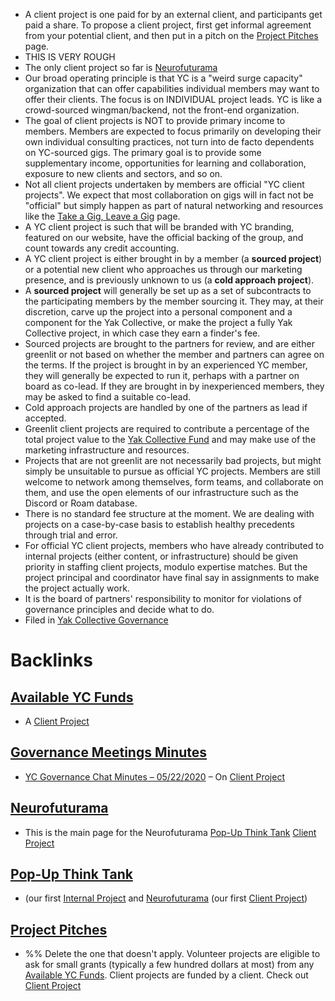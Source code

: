 - A client project is one paid for by an external client, and participants get paid a share. To propose a client project, first get informal agreement from your potential client, and then put in a pitch on the [Project Pitches](<Project Pitches.md>) page.
- THIS IS VERY ROUGH
- The only client project so far is [Neurofuturama](<Neurofuturama.md>)
- Our broad operating principle is that YC is a "weird surge capacity" organization that can offer capabilities individual members may want to offer their clients. The focus is on INDIVIDUAL project leads. YC is like a crowd-sourced wingman/backend, not the front-end organization.
- The goal of client projects is NOT to provide primary income to members. Members are expected to focus primarily on developing their own individual consulting practices, not turn into de facto dependents on YC-sourced gigs. The primary goal is to provide some supplementary income, opportunities for learning and collaboration, exposure to new clients and sectors, and so on.
- Not all client projects undertaken by members are official "YC client projects". We expect that most collaboration on gigs will in fact not be "official" but simply happen as part of natural networking and resources like the [Take a Gig, Leave a Gig](<Take a Gig, Leave a Gig.md>) page. 
- A YC client project is such that will be branded with YC branding, featured on our website, have the official backing of the group, and count towards any credit accounting.
- A YC client project is either brought in by a member (a **sourced project**) or a potential new client who approaches us through our marketing presence, and is previously unknown to us (a **cold approach project**).
- A **sourced project** will generally be set up as a set of subcontracts to the participating members by the member sourcing it. They may, at their discretion, carve up the project into a personal component and a component for the Yak Collective, or make the project a fully Yak Collective project, in which case they earn a finder's fee.
- Sourced projects are brought to the partners for review, and are either greenlit or not based on whether the member and partners can agree on the terms. If the project is brought in by an experienced YC member, they will generally be expected to run it, perhaps with a partner on board as co-lead. If they are brought in by inexperienced members, they may be asked to find a suitable co-lead.
- Cold approach projects are handled by one of the partners as lead if accepted.
- Greenlit client projects are required to contribute a percentage of the total project value to the [Yak Collective Fund](<Yak Collective Fund.md>) and may make use of the marketing infrastructure and resources.
- Projects that are not greenlit are not necessarily bad projects, but might simply be unsuitable to pursue as official YC projects. Members are still welcome to network among themselves, form teams, and collaborate on them, and use the open elements of our infrastructure such as the Discord or Roam database.
- There is no standard fee structure at the moment. We are dealing with projects on a case-by-case basis to establish healthy precedents through trial and error.
- For official YC client projects, members who have already contributed to internal projects (either content, or infrastructure) should be given priority in staffing client projects, modulo expertise matches. But the project principal and coordinator have final say in assignments to make the project actually work. 
- It is the board of partners' responsibility to monitor for violations of governance principles and decide what to do.
- Filed in [Yak Collective Governance](<Yak Collective Governance.md>)

# Backlinks
## [Available YC Funds](<Available YC Funds.md>)
- A [Client Project](<Client Project.md>)

## [Governance Meetings Minutes](<Governance Meetings Minutes.md>)
- [YC Governance Chat Minutes – 05/22/2020](<YC Governance Chat Minutes – 05/22/2020.md>) – On [Client Project](<Client Project.md>)

## [Neurofuturama](<Neurofuturama.md>)
- This is the main page for the Neurofuturama [Pop-Up Think Tank](<Pop-Up Think Tank.md>) [Client Project](<Client Project.md>)

## [Pop-Up Think Tank](<Pop-Up Think Tank.md>)
- (our first [Internal Project](<Internal Project.md>) and [Neurofuturama](<Neurofuturama.md>) (our first [Client Project](<Client Project.md>))

## [Project Pitches](<Project Pitches.md>)
- %% Delete the one that doesn't apply. Volunteer projects are eligible to ask for small grants (typically a few hundred dollars at most) from any [Available YC Funds](<Available YC Funds.md>). Client projects are funded by a client. Check out [Client Project](<Client Project.md>)

